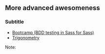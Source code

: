 ## More advanced awesomeness
### Subtitle

- [Bootcamp (BDD testing in Sass for Sass)](http://thejameskyle.com/bootcamp)
- [Trigonometry](http://thesassway.com/advanced/inverse-trigonometric-functions-with-sass)

Note:


